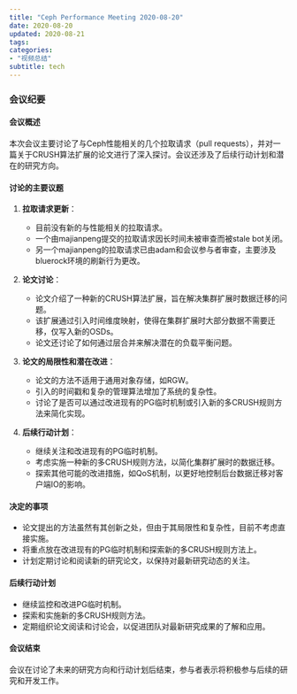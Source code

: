 ```yaml
---
title: "Ceph Performance Meeting 2020-08-20"
date: 2020-08-20
updated: 2020-08-21
tags:
categories:
- "视频总结"
subtitle: tech
---
```



### 会议纪要

#### 会议概述
本次会议主要讨论了与Ceph性能相关的几个拉取请求（pull requests），并对一篇关于CRUSH算法扩展的论文进行了深入探讨。会议还涉及了后续行动计划和潜在的研究方向。

#### 讨论的主要议题
1. **拉取请求更新**：
   - 目前没有新的与性能相关的拉取请求。
   - 一个由majianpeng提交的拉取请求因长时间未被审查而被stale bot关闭。
   - 另一个majianpeng的拉取请求已由adam和会议参与者审查，主要涉及bluerock环境的刷新行为更改。

2. **论文讨论**：
   - 论文介绍了一种新的CRUSH算法扩展，旨在解决集群扩展时数据迁移的问题。
   - 该扩展通过引入时间维度映射，使得在集群扩展时大部分数据不需要迁移，仅写入新的OSDs。
   - 论文还讨论了如何通过层合并来解决潜在的负载平衡问题。

3. **论文的局限性和潜在改进**：
   - 论文的方法不适用于通用对象存储，如RGW。
   - 引入的时间戳和复杂的管理算法增加了系统的复杂性。
   - 讨论了是否可以通过改进现有的PG临时机制或引入新的多CRUSH规则方法来简化实现。

4. **后续行动计划**：
   - 继续关注和改进现有的PG临时机制。
   - 考虑实施一种新的多CRUSH规则方法，以简化集群扩展时的数据迁移。
   - 探索其他可能的改进措施，如QoS机制，以更好地控制后台数据迁移对客户端IO的影响。

#### 决定的事项
- 论文提出的方法虽然有其创新之处，但由于其局限性和复杂性，目前不考虑直接实施。
- 将重点放在改进现有的PG临时机制和探索新的多CRUSH规则方法上。
- 计划定期讨论和阅读新的研究论文，以保持对最新研究动态的关注。

#### 后续行动计划
- 继续监控和改进PG临时机制。
- 探索和实施新的多CRUSH规则方法。
- 定期组织论文阅读和讨论会，以促进团队对最新研究成果的了解和应用。

#### 会议结束
会议在讨论了未来的研究方向和行动计划后结束，参与者表示将积极参与后续的研究和开发工作。